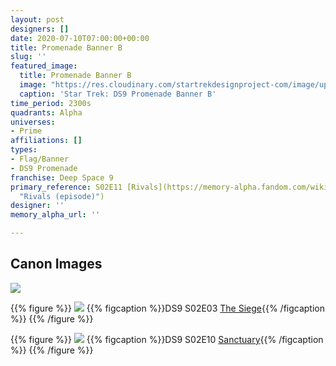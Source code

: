```yaml
---
layout: post
designers: []
date: 2020-07-10T07:00:00+00:00
title: Promenade Banner B
slug: ''
featured_image:
  title: Promenade Banner B
  image: "https://res.cloudinary.com/startrekdesignproject-com/image/upload/v1594404239/DS9PromenadeBannerB.png"
  caption: 'Star Trek: DS9 Promenade Banner B'
time_period: 2300s
quadrants: Alpha
universes:
- Prime
affiliations: []
types:
- Flag/Banner
- DS9 Promenade
franchise: Deep Space 9
primary_reference: S02E11 [Rivals](https://memory-alpha.fandom.com/wiki/Rivals_(episode)
  "Rivals (episode)")
designer: ''
memory_alpha_url: ''

---
```

## Canon Images

![](https://res.cloudinary.com/startrekdesignproject-com/image/upload/v1594404240/PromenadeBannerB-Rivals.jpg)

{{% figure %}}
![](https://res.cloudinary.com/startrekdesignproject-com/image/upload/v1594404241/The_siege_4.jpg) {{% figcaption %}}DS9 S02E03 [The Siege](https://memory-alpha.fandom.com/wiki/The_Siege_(episode) "The Siege (episode)"){{% /figcaption %}} {{% /figure %}}

{{% figure %}}
![](https://res.cloudinary.com/startrekdesignproject-com/image/upload/v1594404240/Sanctuary_5.jpg) {{% figcaption %}}DS9 S02E10 [Sanctuary](https://memory-alpha.fandom.com/wiki/Sanctuary_(episode) "Sanctuary (episode)"){{% /figcaption %}} {{% /figure %}}